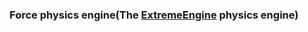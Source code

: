 ### Force physics engine(The [ExtremeEngine](https://github.com/oscar7070/ExtremeEngine) physics engine)
